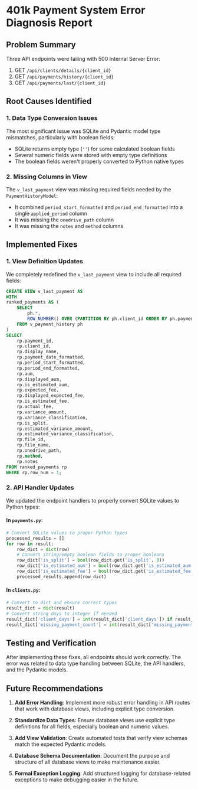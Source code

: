 # 401k Payment System Error Diagnosis Report

## Problem Summary
Three API endpoints were failing with 500 Internal Server Error:
1. GET `/api/clients/details/{client_id}`
2. GET `/api/payments/history/{client_id}`
3. GET `/api/payments/last/{client_id}`

## Root Causes Identified

### 1. Data Type Conversion Issues
The most significant issue was SQLite and Pydantic model type mismatches, particularly with boolean fields:
- SQLite returns empty type (`''`) for some calculated boolean fields
- Several numeric fields were stored with empty type definitions
- The boolean fields weren't properly converted to Python native types

### 2. Missing Columns in View
The `v_last_payment` view was missing required fields needed by the `PaymentHistoryModel`:
- It combined `period_start_formatted` and `period_end_formatted` into a single `applied_period` column
- It was missing the `onedrive_path` column
- It was missing the `notes` and `method` columns

## Implemented Fixes

### 1. View Definition Updates
We completely redefined the `v_last_payment` view to include all required fields:
```sql
CREATE VIEW v_last_payment AS
WITH 
ranked_payments AS (
    SELECT
        ph.*,
        ROW_NUMBER() OVER (PARTITION BY ph.client_id ORDER BY ph.payment_date_formatted DESC) AS row_num
    FROM v_payment_history ph
)
SELECT
    rp.payment_id,
    rp.client_id,
    rp.display_name,
    rp.payment_date_formatted,
    rp.period_start_formatted,
    rp.period_end_formatted,
    rp.aum,
    rp.displayed_aum,
    rp.is_estimated_aum,
    rp.expected_fee,
    rp.displayed_expected_fee,
    rp.is_estimated_fee,
    rp.actual_fee,
    rp.variance_amount,
    rp.variance_classification,
    rp.is_split,
    rp.estimated_variance_amount,
    rp.estimated_variance_classification,
    rp.file_id,
    rp.file_name,
    rp.onedrive_path,
    rp.method,
    rp.notes
FROM ranked_payments rp
WHERE rp.row_num = 1;
```

### 2. API Handler Updates
We updated the endpoint handlers to properly convert SQLite values to Python types:

#### In `payments.py`:
```python
# Convert SQLite values to proper Python types
processed_results = []
for row in result:
    row_dict = dict(row)
    # Convert string/empty boolean fields to proper booleans
    row_dict['is_split'] = bool(row_dict.get('is_split', 0))
    row_dict['is_estimated_aum'] = bool(row_dict.get('is_estimated_aum', 0))
    row_dict['is_estimated_fee'] = bool(row_dict.get('is_estimated_fee', 0))
    processed_results.append(row_dict)
```

#### In `clients.py`:
```python
# Convert to dict and ensure correct types
result_dict = dict(result)
# Convert string days to integer if needed
result_dict['client_days'] = int(result_dict['client_days']) if result_dict['client_days'] else 0
result_dict['missing_payment_count'] = int(result_dict['missing_payment_count']) if result_dict['missing_payment_count'] else 0
```

## Testing and Verification
After implementing these fixes, all endpoints should work correctly. The error was related to data type handling between SQLite, the API handlers, and the Pydantic models.

## Future Recommendations

1. **Add Error Handling**: Implement more robust error handling in API routes that work with database views, including explicit type conversion.

2. **Standardize Data Types**: Ensure database views use explicit type definitions for all fields, especially boolean and numeric values.

3. **Add View Validation**: Create automated tests that verify view schemas match the expected Pydantic models.

4. **Database Schema Documentation**: Document the purpose and structure of all database views to make maintenance easier.

5. **Formal Exception Logging**: Add structured logging for database-related exceptions to make debugging easier in the future.